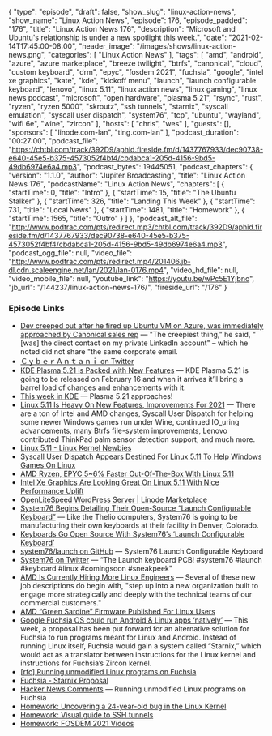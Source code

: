 {
  "type": "episode",
  "draft": false,
  "show_slug": "linux-action-news",
  "show_name": "Linux Action News",
  "episode": 176,
  "episode_padded": "176",
  "title": "Linux Action News 176",
  "description": "Microsoft and Ubuntu's relationship is under a new spotlight this week.",
  "date": "2021-02-14T17:45:00-08:00",
  "header_image": "/images/shows/linux-action-news.png",
  "categories": [
    "Linux Action News"
  ],
  "tags": [
    "amd",
    "android",
    "azure",
    "azure marketplace",
    "breeze twilight",
    "btrfs",
    "canonical",
    "cloud",
    "custom keyboard",
    "drm",
    "epyc",
    "fosdem 2021",
    "fuchsia",
    "google",
    "intel xe graphics",
    "kate",
    "kde",
    "kickoff menu",
    "launch",
    "launch configurable keyboard",
    "lenovo",
    "linux 5.11",
    "linux action news",
    "linux gaming",
    "linux news podcast",
    "microsoft",
    "open hardware",
    "plasma 5.21",
    "rsync",
    "rust",
    "ryzen",
    "ryzen 5000",
    "skroutz",
    "ssh tunnels",
    "starnix",
    "syscall emulation",
    "syscall user dispatch",
    "system76",
    "tcp",
    "ubuntu",
    "wayland",
    "wifi 6e",
    "wine",
    "zircon"
  ],
  "hosts": [
    "chris",
    "wes"
  ],
  "guests": [],
  "sponsors": [
    "linode.com-lan",
    "ting.com-lan"
  ],
  "podcast_duration": "00:27:00",
  "podcast_file": "https://chtbl.com/track/392D9/aphid.fireside.fm/d/1437767933/dec90738-e640-45e5-b375-4573052f4bf4/cbdabca1-205d-4156-9bd5-49db6974e6a4.mp3",
  "podcast_bytes": 19445051,
  "podcast_chapters": {
    "version": "1.1.0",
    "author": "Jupiter Broadcasting",
    "title": "Linux Action News 176",
    "podcastName": "Linux Action News",
    "chapters": [
      {
        "startTime": 0,
        "title": "Intro"
      },
      {
        "startTime": 15,
        "title": "The Ubuntu Stalker"
      },
      {
        "startTime": 326,
        "title": "Landing This Week"
      },
      {
        "startTime": 731,
        "title": "Local News"
      },
      {
        "startTime": 1481,
        "title": "Homework"
      },
      {
        "startTime": 1565,
        "title": "Outro"
      }
    ]
  },
  "podcast_alt_file": "http://www.podtrac.com/pts/redirect.mp3/chtbl.com/track/392D9/aphid.fireside.fm/d/1437767933/dec90738-e640-45e5-b375-4573052f4bf4/cbdabca1-205d-4156-9bd5-49db6974e6a4.mp3",
  "podcast_ogg_file": null,
  "video_file": "http://www.podtrac.com/pts/redirect.mp4/201406.jb-dl.cdn.scaleengine.net/lan/2021/lan-0176.mp4",
  "video_hd_file": null,
  "video_mobile_file": null,
  "youtube_link": "https://youtu.be/wPc5E1Yjbno",
  "jb_url": "/144237/linux-action-news-176/",
  "fireside_url": "/176"
}


### Episode Links

  * [Dev creeped out after he fired up Ubuntu VM on Azure, was immediately approached by Canonical sales rep](https://www.theregister.com/2021/02/11/microsoft_azure_ubuntu_data_sharing/ "Dev creeped out after he fired up Ubuntu VM on Azure, was immediately approached by Canonical sales rep") — "The creepiest thing," he said, "[was] the direct contact on my private LinkedIn account" – which he noted did not share "the same corporate email. 
  * [ＣｙｂｅｒＡｎｔａｎｉ on Twitter](https://twitter.com/LucaBongiorni/status/1359560585990537216 "ＣｙｂｅｒＡｎｔａｎｉ on Twitter")
  * [KDE Plasma 5.21 is Packed with New Features](https://www.omgubuntu.co.uk/2021/01/kde-plasma-5-21-features "KDE Plasma 5.21 is Packed with New Features") — KDE Plasma 5.21 is going to be released on February 16 and when it arrives it’ll bring a barrel load of changes and enhancements with it.
  * [This week in KDE](https://pointieststick.com/2021/02/12/this-week-in-kde-plasma-5-21-approaches/ "This week in KDE") — Plasma 5.21 approaches! 
  * [Linux 5.11 Is Heavy On New Features, Improvements For 2021](https://www.phoronix.com/scan.php?page=article&item=linux-511-features&num=1 "Linux 5.11 Is Heavy On New Features, Improvements For 2021") — There are a ton of Intel and AMD changes, Syscall User Dispatch for helping some newer Windows games run under Wine, continued IO_uring advancements, many Btrfs file-system improvements, Lenovo contributed ThinkPad palm sensor detection support, and much more. 
  * [Linux 5.11 - Linux Kernel Newbies](https://kernelnewbies.org/Linux_5.11 "Linux 5.11 - Linux Kernel Newbies")
  * [Syscall User Dispatch Appears Destined For Linux 5.11 To Help Windows Games On Linux](https://www.phoronix.com/scan.php?page=news_item&px=Syscall-User-Dispatch-Queued "Syscall User Dispatch Appears Destined For Linux 5.11 To Help Windows Games On Linux")
  * [AMD Ryzen, EPYC 5~6% Faster Out-Of-The-Box With Linux 5.11](https://www.phoronix.com/scan.php?page=article&item=linux511-regress-over&num=1 "AMD Ryzen, EPYC 5~6% Faster Out-Of-The-Box With Linux 5.11")
  * [Intel Xe Graphics Are Looking Great On Linux 5.11 With Nice Performance Uplift](https://www.phoronix.com/scan.php?page=article&item=linux-511-xe&num=1 "Intel Xe Graphics Are Looking Great On Linux 5.11 With Nice Performance Uplift")
  * [OpenLiteSpeed WordPress Server | Linode Marketplace](https://www.linode.com/marketplace/apps/litespeed-technologies/openlitespeed-wordpress/ "OpenLiteSpeed WordPress Server | Linode Marketplace")
  * [System76 Begins Detailing Their Open-Source “Launch Configurable Keyboard”](https://www.phoronix.com/scan.php?page=news_item&px=System76-Launch-Keyboard "System76 Begins Detailing Their Open-Source “Launch Configurable Keyboard”") — Like the Thelio computers, System76 is going to be manufacturing their own keyboards at their facility in Denver, Colorado.
  * [Keyboards Go Open Source With System76’s ‘Launch Configurable Keyboard’](https://www.tomshardware.com/news/system76-details-open-source-launch-keyboard "Keyboards Go Open Source With System76’s ‘Launch Configurable Keyboard’")
  * [system76/launch on GitHub](https://github.com/system76/launch "system76/launch on GitHub") — System76 Launch Configurable Keyboard
  * [System76 on Twitter](https://twitter.com/system76/status/1360348028457082880 "System76 on Twitter") — “The Launch keyboard PCB! #system76 #launch #keyboard #linux #comingsoon #sneakpeek"
  * [AMD Is Currently Hiring More Linux Engineers](https://www.phoronix.com/scan.php?page=news_item&px=AMD-Hiring-More-Linux-2021 "AMD Is Currently Hiring More Linux Engineers") — Several of these new job descriptions do begin with, "step up into a new organization built to engage more strategically and deeply with the technical teams of our commercial customers."
  * [AMD “Green Sardine” Firmware Published For Linux Users](https://www.phoronix.com/scan.php?page=news_item&px=AMD-Green-Sardine-Firmware "AMD “Green Sardine” Firmware Published For Linux Users")
  * [Google Fuchsia OS could run Android & Linux apps ‘natively’](https://9to5google.com/2021/02/12/google-fuchsia-os-android-linux-programs-starnix/ "Google Fuchsia OS could run Android & Linux apps ‘natively’") — This week, a proposal has been put forward for an alternative solution for Fuchsia to run programs meant for Linux and Android. Instead of running Linux itself, Fuchsia would gain a system called “Starnix,” which would act as a translator between instructions for the Linux kernel and instructions for Fuchsia’s Zircon kernel.
  * [[rfc] Running unmodified Linux programs on Fuchsia](https://fuchsia-review.googlesource.com/c/fuchsia/+/485181 "\[rfc\] Running unmodified Linux programs on Fuchsia")
  * [Fuchsia - Starnix Proposal](https://fuchsia.googlesource.com/fuchsia/+/2940d6f300031e852333c3ee0548ecba1d69c961/docs/contribute/governance/rfcs/NNNN_starnix.md#as-she-be-spoke "Fuchsia - Starnix Proposal")
  * [Hacker News Comments](https://news.ycombinator.com/item?id=26104667 "Hacker News Comments") — Running unmodified Linux programs on Fuchsia
  * [Homework: Uncovering a 24-year-old bug in the Linux Kernel ](https://engineering.skroutz.gr/blog/uncovering-a-24-year-old-bug-in-the-linux-kernel/ "Homework: Uncovering a 24-year-old bug in the Linux Kernel ")
  * [Homework: Visual guide to SSH tunnels](https://robotmoon.com/ssh-tunnels//# "Homework: Visual guide to SSH tunnels")
  * [Homework: FOSDEM 2021 Videos](https://video.fosdem.org/2021/ "Homework: FOSDEM 2021 Videos")


